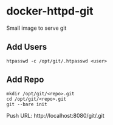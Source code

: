 # docker-httpd-git
Small image to serve git


## Add Users

```
htpasswd -c /opt/git/.htpasswd <user>
```


## Add Repo

```
mkdir /opt/git/<repo>.git
cd /opt/git/<repo>.git
git --bare init
```

Push URL: http://localhost:8080/git/<repo>.git
